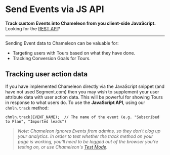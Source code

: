 # Send Events via JS API

**Track custom Events into Chameleon from you client-side JavaScript.** Looking for the [REST API](webhooks/events.md)?

---

Sending Event data to Chameleon can be valuable for:

- Targeting users with Tours based on what they have done.
- Tracking Conversion Goals for Tours.



## Tracking user action data

If you have implemented Chameleon directly via the JavaScript snippet (and have not used Segment.com) then you may wish to supplement your user attribute data with user action data. This will be powerful for showing Tours in response to what users do.
To use the **JavaScript API**, using our `chmln.track` method:

```
chmln.track(EVENT_NAME);  // The name of the event (e.g. "Subscribed to Plan", "Imported leads")
```

> *Note: Chameleon ignores Events from admins, so they don't clog up your analytics. In order to test whether the track method on your page is working, you'll need to be logged out of the browser you're testing on, or use Chameleon's [Test Mode](https://help.chameleon.io/en/articles/1201812-how-can-i-test-my-chameleon-experience#test-mode).*

